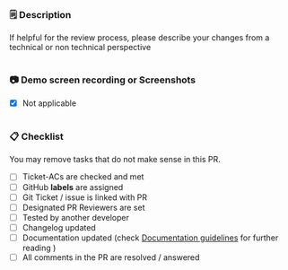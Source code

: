 ### 🗒 Description

If helpful for the review process, please describe your changes from a technical or non technical perspective


#
### 📷 Demo screen recording or Screenshots

- [x] Not applicable

# 
### 📋 Checklist

You may remove tasks that do not make sense in this PR.

- [ ] Ticket-ACs are checked and met
- [ ] GitHub **labels** are assigned
- [ ] Git Ticket / issue  is linked with PR
- [ ] Designated PR Reviewers are set
- [ ] Tested by another developer
- [ ] Changelog updated
- [ ] Documentation updated (check [Documentation guidelines](../doc/guidelines/doc_guidelines.md) for further reading )
- [ ] All comments in the PR are resolved / answered
#
